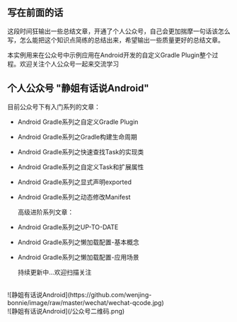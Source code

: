 ## 写在前面的话

 这段时间狂输出一些总结文章，开通了个人公众号，自己会更加揣摩一句话该怎么写，怎么能把这个知识点简练的总结出来，希望输出一些质量更好的总结文章。

 本实例用来在公众号中示例应用在Android开发的自定义Gradle Plugin整个过程。欢迎关注个人公众号一起来交流学习

## 个人公众号 "静姐有话说Android"

  目前公众号下有入门系列的文章：


* Android Gradle系列之自定义Gradle Plugin
* Android Gradle系列之Gradle构建生命周期
* Android Gradle系列之快速查找Task的实现类
* Android Gradle系列之自定义Task和扩展属性
* Android Gradle系列之显式声明exported
* Android Gradle系列之动态修改Manifest


  高级进阶系列文章：


* Android Gradle系列之UP-TO-DATE
* Android Gradle系列之懒加载配置-基本概念
* Android Gradle系列之懒加载配置-应用场景


  持续更新中...欢迎扫描关注

<br/>
![静姐有话说Android](https://github.com/wenjing-bonnie/image/raw/master/wechat/wechat-qcode.jpg)
<br/>
![静姐有话说Android](/公众号二维码.png)
<br/>
